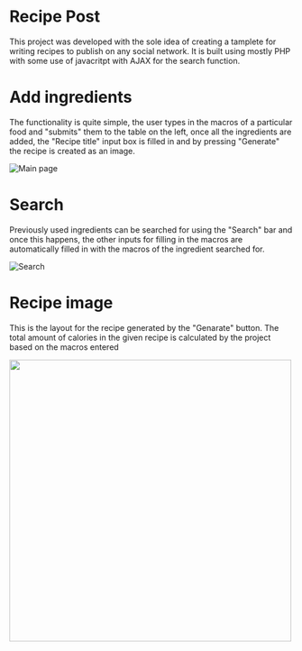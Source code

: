 ﻿# Recipe Post

This project was developed with the sole idea of creating a tamplete for writing recipes to publish on any social network. It is built using mostly PHP with some use of javacritpt with AJAX for the search function.


# Add ingredients

The functionality is quite simple, the user types in the macros of a particular food and "submits" them to the table on the left, once all the ingredients are added, the "Recipe title" input box is filled in and by pressing "Generate" the recipe is created as an image. 

![Main page](https://github.com/MVAPereira/recipePost/blob/main/main_page.png)


# Search

Previously used ingredients can be searched for using the "Search" bar and once this happens, the other inputs for filling in the macros are automatically filled in with the macros of the ingredient searched for.

![Search](https://github.com/MVAPereira/recipePost/blob/main/search.png)


# Recipe image

This is the layout for the recipe generated by the "Genarate" button. The total amount of calories in the given recipe is calculated by the project based on the macros entered

<img src="https://github.com/MVAPereira/recipePost/blob/main/recipe.png" width="500" height="500">
